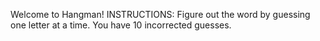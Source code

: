 Welcome to Hangman!
INSTRUCTIONS:
Figure out the word by guessing one letter at a time. You have 10 incorrected guesses.
